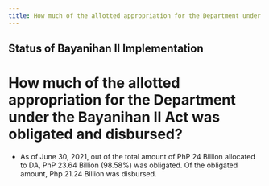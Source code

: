 ```yaml
---
title: How much of the allotted appropriation for the Department under the Bayanihan II Act was obligated and disbursed
---
```


## Status of Bayanihan II Implementation

# How much of the allotted appropriation for the Department under the Bayanihan II Act was obligated and disbursed?


 - As of June 30, 2021, out of the total amount of PhP 24 Billion allocated to DA, PhP 23.64 Billion (98.58%) was obligated. Of the obligated amount, Php 21.24 Billion was disbursed.
